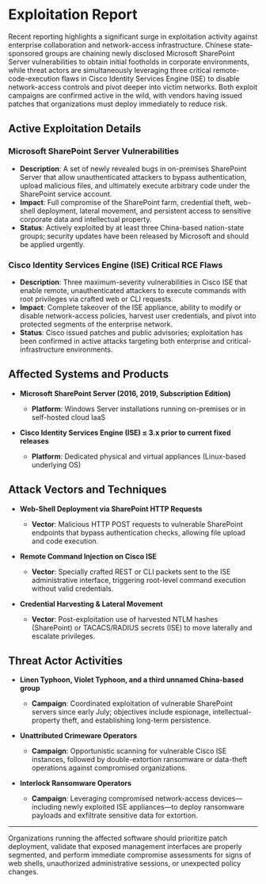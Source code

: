 # Exploitation Report

Recent reporting highlights a significant surge in exploitation activity against enterprise collaboration and network-access infrastructure. Chinese state-sponsored groups are chaining newly disclosed Microsoft SharePoint Server vulnerabilities to obtain initial footholds in corporate environments, while threat actors are simultaneously leveraging three critical remote-code-execution flaws in Cisco Identity Services Engine (ISE) to disable network-access controls and pivot deeper into victim networks. Both exploit campaigns are confirmed active in the wild, with vendors having issued patches that organizations must deploy immediately to reduce risk.

## Active Exploitation Details

### Microsoft SharePoint Server Vulnerabilities
- **Description**: A set of newly revealed bugs in on-premises SharePoint Server that allow unauthenticated attackers to bypass authentication, upload malicious files, and ultimately execute arbitrary code under the SharePoint service account.  
- **Impact**: Full compromise of the SharePoint farm, credential theft, web-shell deployment, lateral movement, and persistent access to sensitive corporate data and intellectual property.  
- **Status**: Actively exploited by at least three China-based nation-state groups; security updates have been released by Microsoft and should be applied urgently.  

### Cisco Identity Services Engine (ISE) Critical RCE Flaws
- **Description**: Three maximum-severity vulnerabilities in Cisco ISE that enable remote, unauthenticated attackers to execute commands with root privileges via crafted web or CLI requests.  
- **Impact**: Complete takeover of the ISE appliance, ability to modify or disable network-access policies, harvest user credentials, and pivot into protected segments of the enterprise network.  
- **Status**: Cisco issued patches and public advisories; exploitation has been confirmed in active attacks targeting both enterprise and critical-infrastructure environments.  

## Affected Systems and Products

- **Microsoft SharePoint Server (2016, 2019, Subscription Edition)**  
  - **Platform**: Windows Server installations running on-premises or in self-hosted cloud IaaS

- **Cisco Identity Services Engine (ISE) ≤ 3.x prior to current fixed releases**  
  - **Platform**: Dedicated physical and virtual appliances (Linux-based underlying OS)

## Attack Vectors and Techniques

- **Web-Shell Deployment via SharePoint HTTP Requests**  
  - **Vector**: Malicious HTTP POST requests to vulnerable SharePoint endpoints that bypass authentication checks, allowing file upload and code execution.

- **Remote Command Injection on Cisco ISE**  
  - **Vector**: Specially crafted REST or CLI packets sent to the ISE administrative interface, triggering root-level command execution without valid credentials.

- **Credential Harvesting & Lateral Movement**  
  - **Vector**: Post-exploitation use of harvested NTLM hashes (SharePoint) or TACACS/RADIUS secrets (ISE) to move laterally and escalate privileges.

## Threat Actor Activities

- **Linen Typhoon, Violet Typhoon, and a third unnamed China-based group**  
  - **Campaign**: Coordinated exploitation of vulnerable SharePoint servers since early July; objectives include espionage, intellectual-property theft, and establishing long-term persistence.

- **Unattributed Crimeware Operators**  
  - **Campaign**: Opportunistic scanning for vulnerable Cisco ISE instances, followed by double-extortion ransomware or data-theft operations against compromised organizations.

- **Interlock Ransomware Operators**  
  - **Campaign**: Leveraging compromised network-access devices—including newly exploited ISE appliances—to deploy ransomware payloads and exfiltrate sensitive data for extortion.

---

Organizations running the affected software should prioritize patch deployment, validate that exposed management interfaces are properly segmented, and perform immediate compromise assessments for signs of web shells, unauthorized administrative sessions, or unexpected policy changes.